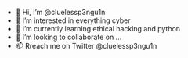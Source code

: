 - 👋 Hi, I’m @cluelessp3ngu1n
- 👀 I’m interested in everything cyber
- 🌱 I’m currently learning ethical hacking and python
- 💞️ I’m looking to collaborate on ...
- 📫 Rreach me on Twitter @cluelessp3ngu1n

<!---
cluelessp3ngu1n/cluelessp3ngu1n is a ✨ special ✨ repository because its `README.md` (this file) appears on your GitHub profile.
You can click the Preview link to take a look at your changes.
--->
